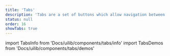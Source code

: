 ```yaml
---
title: 'Tabs'
description: 'Tabs are a set of buttons which allow navigation between content that is related and on the same level of hierarch.'
status: null
order: 16
showTabs: true
---
```


import TabsInfo from 'Docs/uilib/components/tabs/info'
import TabsDemos from 'Docs/uilib/components/tabs/demos'

<TabsInfo />
<TabsDemos />
